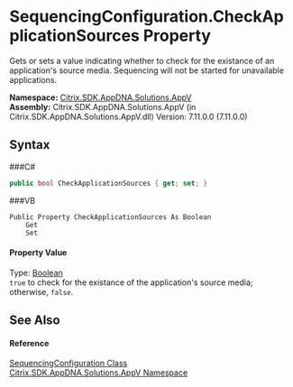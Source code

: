 # SequencingConfiguration.CheckApplicationSources Property 
 

Gets or sets a value indicating whether to check for the existance of an application's source media. Sequencing will not be started for unavailable applications.

**Namespace:**&nbsp;<a href="N_Citrix_SDK_AppDNA_Solutions_AppV">Citrix.SDK.AppDNA.Solutions.AppV</a><br />**Assembly:**&nbsp;Citrix.SDK.AppDNA.Solutions.AppV (in Citrix.SDK.AppDNA.Solutions.AppV.dll) Version: 7.11.0.0 (7.11.0.0)

## Syntax

###C#
```csharp
public bool CheckApplicationSources { get; set; }
```

###VB
```vbnet
Public Property CheckApplicationSources As Boolean
	Get
	Set
```


#### Property Value
Type: <a href="http://msdn2.microsoft.com/en-us/library/a28wyd50" target="_blank">Boolean</a><br />`true` to check for the existance of the application's source media; otherwise, `false`.

## See Also


#### Reference
<a href="T_Citrix_SDK_AppDNA_Solutions_AppV_SequencingConfiguration">SequencingConfiguration Class</a><br /><a href="N_Citrix_SDK_AppDNA_Solutions_AppV">Citrix.SDK.AppDNA.Solutions.AppV Namespace</a><br />